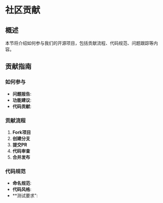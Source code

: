 # 社区贡献

## 概述

本节将介绍如何参与我们的开源项目，包括贡献流程、代码规范、问题跟踪等内容。

## 贡献指南

### 如何参与
- **问题报告**: 
- **功能建议**: 
- **代码贡献**: 

### 贡献流程
1. **Fork项目**
2. **创建分支**
3. **提交PR**
4. **代码审查**
5. **合并发布**

### 代码规范
- **命名规范**: 
- **代码风格**: 
- **测试要求":